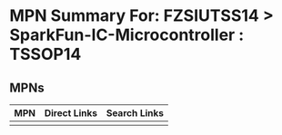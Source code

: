 



# MPN Summary For: FZSIUTSS14 > SparkFun-IC-Microcontroller : TSSOP14

## MPNs
  

|MPN|Direct Links|Search Links|
| :--- | :--- | :--- |
||||
